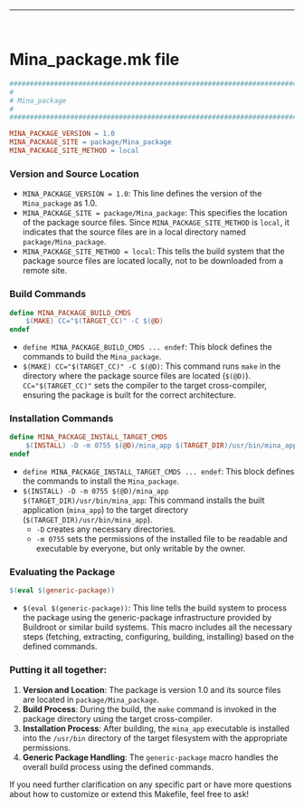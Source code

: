 <br>

---

<br>

# Mina_package.mk file
```makefile
###############################################################################
#
# Mina_package
#
################################################################################

MINA_PACKAGE_VERSION = 1.0
MINA_PACKAGE_SITE = package/Mina_package
MINA_PACKAGE_SITE_METHOD = local
```

### Version and Source Location
- `MINA_PACKAGE_VERSION = 1.0`: This line defines the version of the `Mina_package` as 1.0.
- `MINA_PACKAGE_SITE = package/Mina_package`: This specifies the location of the package source files. Since `MINA_PACKAGE_SITE_METHOD` is `local`, it indicates that the source files are in a local directory named `package/Mina_package`.
- `MINA_PACKAGE_SITE_METHOD = local`: This tells the build system that the package source files are located locally, not to be downloaded from a remote site.

### Build Commands
```makefile
define MINA_PACKAGE_BUILD_CMDS
    $(MAKE) CC="$(TARGET_CC)" -C $(@D)
endef
```
- `define MINA_PACKAGE_BUILD_CMDS ... endef`: This block defines the commands to build the `Mina_package`.
- `$(MAKE) CC="$(TARGET_CC)" -C $(@D)`: This command runs `make` in the directory where the package source files are located (`$(@D)`). `CC="$(TARGET_CC)"` sets the compiler to the target cross-compiler, ensuring the package is built for the correct architecture.

### Installation Commands
```makefile
define MINA_PACKAGE_INSTALL_TARGET_CMDS
    $(INSTALL) -D -m 0755 $(@D)/mina_app $(TARGET_DIR)/usr/bin/mina_app
endef
```
- `define MINA_PACKAGE_INSTALL_TARGET_CMDS ... endef`: This block defines the commands to install the `Mina_package`.
- `$(INSTALL) -D -m 0755 $(@D)/mina_app $(TARGET_DIR)/usr/bin/mina_app`: This command installs the built application (`mina_app`) to the target directory (`$(TARGET_DIR)/usr/bin/mina_app`). 
  - `-D` creates any necessary directories.
  - `-m 0755` sets the permissions of the installed file to be readable and executable by everyone, but only writable by the owner.

### Evaluating the Package
```makefile
$(eval $(generic-package))
```
- `$(eval $(generic-package))`: This line tells the build system to process the package using the generic-package infrastructure provided by Buildroot or similar build systems. This macro includes all the necessary steps (fetching, extracting, configuring, building, installing) based on the defined commands.

### Putting it all together:
1. **Version and Location**: The package is version 1.0 and its source files are located in `package/Mina_package`.
2. **Build Process**: During the build, the `make` command is invoked in the package directory using the target cross-compiler.
3. **Installation Process**: After building, the `mina_app` executable is installed into the `/usr/bin` directory of the target filesystem with the appropriate permissions.
4. **Generic Package Handling**: The `generic-package` macro handles the overall build process using the defined commands.

If you need further clarification on any specific part or have more questions about how to customize or extend this Makefile, feel free to ask!